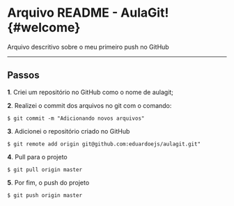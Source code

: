Arquivo README - AulaGit!	{#welcome}
=====================


Arquivo descritivo sobre o meu primeiro push no GitHub 

----------

Passos
---------

**1**. Criei um repositório no GitHub como o nome de aulagit;

**2**. Realizei o commit dos arquivos no git com o comando:
```
$ git commit -m "Adicionando novos arquivos"
```

**3**. Adicionei o repositório criado no GitHub 
```
$ git remote add origin git@github.com:eduardoejs/aulagit.git"
```
**4**. Pull para o projeto
```
$ git pull origin master
```
**5**. Por fim, o push do projeto
```
$ git push origin master
```
